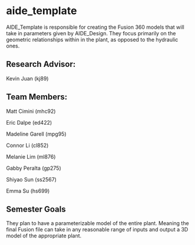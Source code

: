 # aide_template
AIDE_Template is responsible for creating the Fusion 360 models that will take in parameters given by AIDE_Design.
They focus primarily on the geometric relationships within in the plant, as opposed to the hydraulic ones.

## Research Advisor:
Kevin Juan (kj89)

## Team Members:
Matt Cimini (mhc92)

Eric Dalpe (ed422)

Madeline Garell (mpg95)

Connor Li (cl852)

Melanie Lim (ml876)

Gabby Peralta (gp275)

Shiyao Sun (ss2567)

Emma Su (hs699)

 ## Semester Goals
 They plan to have a parameterizable model of the entire plant.
 Meaning the final Fusion file can take in any reasonable range of inputs and output a 3D model of the appropriate plant.
